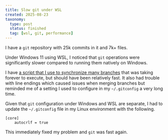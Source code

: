 ```yaml
---
title: Slow git under WSL
created: 2025-08-23
taxonomy:
  type: post
  status: finished
  tag: [wsl, git, performance]
---
```


I have a `git` repository with 25k commits in it and 7k+ files.

Under Windows 11 using WSL, I noticed that `git` operations were significantly slower compared to running them natively on Windows.

I have [a script that I use to synchronize many branches](https://github.com/tomzx/personal-automation/blob/master/others/git-sync-branches.sh) that was taking forever to execute, but should have been relatively fast.
It also had trouble with line endings which caused issues when merging branches but reminded me of a setting I used to configure in my `~/.gitconfig` a very long time.

Given that `git` configuration under Windows and WSL are separate, I had to update the `~/.gitconfig` file in my Linux environment with the following.

```
[core]
    autocrlf = true
```

This immediately fixed my problem and `git` was fast again.
